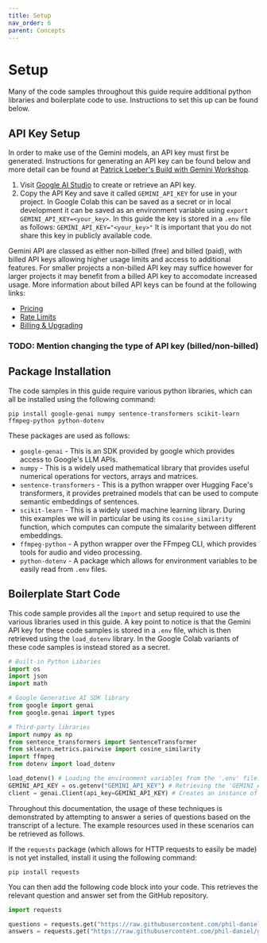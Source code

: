 ```yaml
---
title: Setup
nav_order: 6
parent: Concepts
---
```


# Setup

Many of the code samples throughout this guide require additional python libraries and boilerplate code to use. Instructions to set this up can be found below.

## API Key Setup

In order to make use of the Gemini models, an API key must first be generated. Instructions for generating an API key can be found below and more detail can be found at [Patrick Loeber's Build with Gemini Workshop](https://github.com/patrickloeber/workshop-build-with-gemini/tree/main).

1. Visit [Google AI Studio](https://aistudio.google.com/apikey) to create or retrieve an API key.
2. Copy the API Key and save it called `GEMINI_API_KEY` for use in your project. In Google Colab this can be saved as a secret or in local development it can be saved as an environment variable using `export GEMINI_API_KEY=<your_key>`. In this guide the key is stored in a `.env` file as follows:
`GEMINI_API_KEY="<your_key>"`
It is important that you do not share this key in publicly available code.

Gemini API are classed as either non-billed (free) and billed (paid), with billed API keys allowing higher usage limits and access to additional features. For smaller projects a non-billed API key may suffice however for larger projects it may benefit from a billed API key to accomodate increased usage. More information about billed API keys can be found at the following links:
- [Pricing](https://ai.google.dev/gemini-api/docs/pricing)
- [Rate Limits](https://ai.google.dev/gemini-api/docs/rate-limits)
- [Billing & Upgrading](https://ai.google.dev/gemini-api/docs/billing)

### TODO: Mention changing the type of API key (billed/non-billed) 

## Package Installation

The code samples in this guide require various python libraries, which can all be installed using the following command:
```
pip install google-genai numpy sentence-transformers scikit-learn ffmpeg-python python-dotenv
```

These packages are used as follows:
- `google-genai` - This is an SDK provided by google which provides access to Google's LLM APIs.
- `numpy` - This is a widely used mathematical library that provides useful numerical operations for vectors, arrays and matrices.
- `sentence-transformers` - This is a python wrapper over Hugging Face's transformers, it provides pretrained models that can be used to compute semantic embeddings of sentences.
- `scikit-learn` - This is a widely used machine learning library. During this examples we will in particular be using its `cosine_similarity` function, which computes can compute the simalarity between different embeddings.
- `ffmpeg-python` - A python wrapper over the FFmpeg CLI, which provides tools for audio and video processing.
- `python-dotenv` - A package which allows for environment variables to be easily read from `.env` files.

## Boilerplate Start Code

This code sample provides all the `import` and setup required to use the various libraries used in this guide. A key point to notice is that the Gemini API key for these code samples is stored in a `.env` file, which is then retrieved using the `load_dotenv` library. In the Google Colab variants of these code samples is instead stored as a secret.

```python
# Built-in Python Libaries
import os
import json
import math

# Google Generative AI SDK library
from google import genai
from google.genai import types

# Third-party libraries
import numpy as np
from sentence_transformers import SentenceTransformer
from sklearn.metrics.pairwise import cosine_similarity
import ffmpeg
from dotenv import load_dotenv

load_dotenv() # Loading the environment variables from the '.env' file.
GEMINI_API_KEY = os.getenv("GEMINI_API_KEY") # Retrieving the 'GEMINI_API_KEY' environment variable.
client = genai.Client(api_key=GEMINI_API_KEY) # Creates an instance of the Gemini API client, this can be used to make API calls.
```

Throughout this documentation, the usage of these techniques is demonstrated by attempting to answer a series of questions based on the transcript of a lecture. The example resources used in these scenarios can be retrieved as follows.

If the `requests` package (which allows for HTTP requests to easily be made) is not yet installed, install it using the following command:
```
pip install requests
```

You can then add the following code block into your code. This retrieves the relevant question and answer set from the GitHub repository.

```python
import requests

questions = requests.get("https://raw.githubusercontent.com/phil-daniel/gemini-batcher/blob/main/examples/demo_files/questions.txt").text.split('\n')
answers = requests.get("https://raw.githubusercontent.com/phil-daniel/gemini-batcher/blob/main/examples/demo_files/content.txt").text
```
